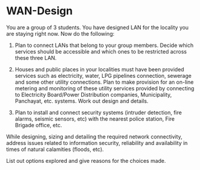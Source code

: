 # WAN-Design
You are a group of 3 students. You have designed LAN for the locality you are staying right now. Now do the following:

1. Plan to connect LANs that belong to your group members. Decide which services should be accessible and which ones to be restricted across these three LAN.

2. Houses and public places in your localities must have been provided services such as electricity, water, LPG pipelines connection, sewerage and some other utility connections. Plan to make provision for an on-line metering and monitoring of these utility services provided by connecting to Electricity Board/Power Distribution companies, Municipality, Panchayat, etc. systems. Work out design and details.

3. Plan to install and connect security systems (intruder detection, fire alarms, seismic sensors, etc) with the nearest police station, Fire Brigade office, etc.

While designing, sizing and detailing the required network connectivity, address issues related to information security, reliability and availability in times of natural calamities (floods, etc).

List out options explored and give reasons for the choices made.
